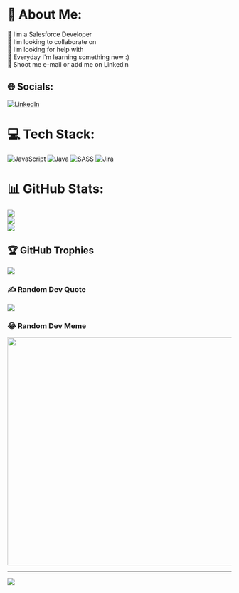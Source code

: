 # 💫 About Me:
🔭 I’m a Salesforce Developer<br>👯 I’m looking to collaborate on<br>🤝 I’m looking for help with<br>🌱 Everyday I'm learning something new  :)<br>💬 Shoot me e-mail or add me on Linkedln<br>


## 🌐 Socials:
[![LinkedIn](https://img.shields.io/badge/LinkedIn-%230077B5.svg?logo=linkedin&logoColor=white)](https://linkedin.com/in/sahinabdullah1) 

# 💻 Tech Stack:
![JavaScript](https://img.shields.io/badge/javascript-%23323330.svg?style=for-the-badge&logo=javascript&logoColor=%23F7DF1E) ![Java](https://img.shields.io/badge/java-%23ED8B00.svg?style=for-the-badge&logo=java&logoColor=white) ![SASS](https://img.shields.io/badge/SASS-hotpink.svg?style=for-the-badge&logo=SASS&logoColor=white) ![Jira](https://img.shields.io/badge/jira-%230A0FFF.svg?style=for-the-badge&logo=jira&logoColor=white)
# 📊 GitHub Stats:
![](https://github-readme-stats.vercel.app/api?username=sahinabdullah&theme=dark&hide_border=false&include_all_commits=true&count_private=true)<br/>
![](https://github-readme-streak-stats.herokuapp.com/?user=sahinabdullah&theme=dark&hide_border=false)<br/>
![](https://github-readme-stats.vercel.app/api/top-langs/?username=sahinabdullah&theme=dark&hide_border=false&include_all_commits=true&count_private=true&layout=compact)

## 🏆 GitHub Trophies
![](https://github-profile-trophy.vercel.app/?username=sahinabdullah&theme=radical&no-frame=false&no-bg=true&margin-w=4)

### ✍️ Random Dev Quote
![](https://quotes-github-readme.vercel.app/api?type=horizontal&theme=radical)

### 😂 Random Dev Meme
<img src="https://rm.up.railway.app/" width="512px"/>

---
[![](https://visitcount.itsvg.in/api?id=sahinabdullah&icon=0&color=0)](https://visitcount.itsvg.in)

<!-- Proudly created with GPRM ( https://gprm.itsvg.in ) -->
